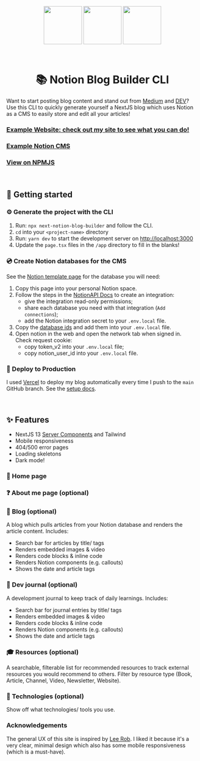 <p align="center">
    <img src="https://cdn.worldvectorlogo.com/logos/next-js.svg" width="100" height="100" />
    <img src="https://upload.wikimedia.org/wikipedia/commons/thumb/9/9e/Plus_symbol.svg/1200px-Plus_symbol.svg.png" width="100" height="100" />
    <img src="https://upload.wikimedia.org/wikipedia/commons/4/45/Notion_app_logo.png" width="100" height="100" />
</p>
<br />

<h1 align="center">📚 Notion Blog Builder CLI</h1>


Want to start posting blog content and stand out from [Medium](https://www.medium.com) and [DEV](https://dev.to/t/blog)? Use this CLI to quickly generate yourself a NextJS blog which uses Notion as a CMS to easily store and edit all your articles!

### [Example Website: check out my site to see what you can do!](https://www.jameshw.dev)
### [Example Notion CMS](https://jdhw.notion.site/jdhw/Next-Notion-Blog-Template-8e961bdf11d64f8cb20787c53f43b422)
### [View on NPMJS](https://www.npmjs.com/package/next-notion-blog-builder)


<br />

## 🌱 Getting started

### ⚙️ Generate the project with the CLI

1. Run: `npx next-notion-blog-builder` and follow the CLI.
2. `cd` into your `<project-name>` directory
3. Run: `yarn dev` to start the development server on [http://localhost:3000](http://localhost:3000)
4. Update the `page.tsx` files in the `/app` directory to fill in the blanks!

### 💿 Create Notion databases for the CMS

See the [Notion template page](https://jdhw.notion.site/jdhw/Next-Notion-Blog-Template-8e961bdf11d64f8cb20787c53f43b422) for the database you will need:

1. Copy this page into your personal Notion space.
2. Follow the steps in the [NotionAPI Docs](https://developers.notion.com/docs/create-a-notion-integration) to create an integration:
   - give the integration read-only permissions;
   - share each database you need with that integration (`Add connections`);
   - add the Notion integration secret to your `.env.local` file.
3. Copy the [database ids](https://developers.notion.com/docs/create-a-notion-integration#step-3-save-the-database-id) and add them into your `.env.local` file.
4. Open notion in the web and open the network tab when signed in. Check request cookie:
   - copy token_v2 into your `.env.local` file;
   - copy notion_user_id into your `.env.local` file.

### 🚀 Deploy to Production

I used [Vercel](https://vercel.com/home) to deploy my blog automatically every time I push to the `main` GitHub branch. See the [setup docs](https://nextjs.org/learn/basics/deploying-nextjs-app/deploy).

<br />

## ✨ Features
- NextJS 13 [Server Components](https://nextjs.org/blog/next-13#new-app-directory-beta) and Tailwind
- Mobile responsiveness
- 404/500 error pages
- Loading skeletons
- Dark mode!

### 🏡 Home page
### ❓ About me page (optional)
### 📝 Blog (optional)
A blog which pulls articles from your Notion database and renders the article content. Includes:
- Search bar for articles by title/ tags
- Renders embedded images & video
- Renders code blocks & inline code
- Renders Notion components (e.g. callouts)
- Shows the date and article tags

### 📔 Dev journal (optional)
A development journal to keep track of daily learnings. Includes:
- Search bar for journal entries by title/ tags
- Renders embedded images & video
- Renders code blocks & inline code
- Renders Notion components (e.g. callouts)
- Shows the date and article tags

### 🎓 Resources (optional)
A searchable, filterable list for recommended resources to track external resources you would recommend to others. Filter by resource type (Book, Article, Channel, Video, Newsletter, Website).

### 🤖 Technologies (optional)
Show off what technologies/ tools you use.

### Acknowledgements
The general UX of this site is inspired by [Lee Rob](https://leerob.io/). I liked it because it's a very clear, minimal design which also has some mobile responsiveness (which is a must-have).